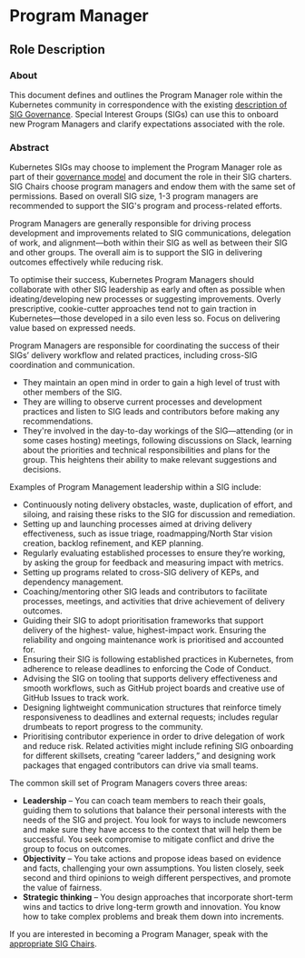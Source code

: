 # Program Manager

## Role Description

### About

This document defines and outlines the Program Manager role within
the Kubernetes community in correspondence with the existing [description of SIG
Governance](/committee-steering/governance/sig-governance.md#program-manager). 
Special Interest Groups (SIGs) can use this to onboard new Program Managers and 
clarify expectations associated with the role.

### Abstract
Kubernetes SIGs may choose to implement the Program Manager role as part of their 
[governance model](https://git.k8s.io/community/committee-steering/governance/sig-governance.md#roles)
and document the role in their SIG charters. SIG Chairs choose program managers and 
endow them with the same set of permissions. Based on overall SIG size, 1-3 program 
managers are recommended to support the SIG's program and process-related efforts.  

Program Managers are generally responsible for driving process development and improvements 
related to SIG communications, delegation of work, and alignment—both within their SIG as 
well as between their SIG and other groups. The overall aim is to support the SIG in 
delivering outcomes effectively while reducing risk.

To optimise their success, Kubernetes Program Managers should collaborate with other SIG 
leadership as early and often as possible when ideating/developing new processes or suggesting 
improvements. Overly prescriptive, cookie-cutter approaches tend not to gain traction in 
Kubernetes—those developed in a silo even less so. Focus on delivering value based on 
expressed needs.

Program Managers are responsible for coordinating the success of their SIGs’ delivery 
workflow and related practices, including cross-SIG coordination and communication.
- They maintain an open mind in order to gain a high level of trust with other members of 
the SIG.
- They are willing to observe current processes and development practices and listen to 
SIG leads and contributors before making any recommendations. 
- They're involved in the day-to-day workings of the SIG—attending (or in some cases hosting) meetings, following 
discussions on Slack, learning about the priorities and technical responsibilities and plans 
for the group. This heightens their ability to make relevant suggestions and decisions.

Examples of Program Management leadership within a SIG include:
- Continuously noting delivery obstacles, waste, duplication of effort, and siloing, and 
raising these risks to the SIG for discussion and remediation.
- Setting up and launching processes aimed at driving delivery effectiveness, such as issue 
triage, roadmapping/North Star vision creation, backlog refinement, and KEP planning.
- Regularly evaluating established processes to ensure they’re working, by asking the group 
for feedback and measuring impact with metrics.
- Setting up programs related to cross-SIG delivery of KEPs, and dependency management.
- Coaching/mentoring other SIG leads and contributors to facilitate processes, meetings, and 
activities that drive achievement of delivery outcomes.
- Guiding their SIG to adopt prioritisation frameworks that support delivery of the highest-
value, highest-impact work. Ensuring the reliability and ongoing maintenance work is prioritised
and accounted for.
- Ensuring their SIG is following established practices in Kubernetes, from adherence to release
deadlines to enforcing the Code of Conduct.
- Advising the SIG on tooling that supports delivery effectiveness and smooth workflows, such as
GitHub project boards and creative use of GitHub Issues to track work.
- Designing lightweight communication structures that reinforce timely responsiveness to deadlines 
and external requests; includes regular drumbeats to report progress to the community.
- Prioritising contributor experience in order to drive delegation of work and reduce risk. 
Related activities might include refining SIG onboarding for different skillsets, creating “career 
ladders,” and designing work packages that engaged contributors can drive via small teams.

The common skill set of Program Managers covers three areas:

- **Leadership** – You can coach team members to reach their goals, guiding them to solutions 
that balance their personal interests with the needs of the SIG and project. You look for ways to 
include newcomers and make sure they have access to the context that will help them be successful.
You seek compromise to mitigate conflict and drive the group to focus on outcomes.
- **Objectivity** – You take actions and propose ideas based on evidence and facts, challenging 
your own assumptions. You listen closely, seek second and third opinions to weigh different 
perspectives, and promote the value of fairness.
- **Strategic thinking** – You design approaches that incorporate short-term wins and tactics to 
drive long-term growth and innovation. You know how to take complex problems and break them down into 
increments.

If you are interested in becoming a Program Manager, speak with the [appropriate
SIG Chairs](https://github.com/kubernetes/community/blob/master/sig-list.md).
